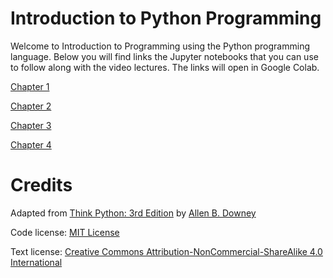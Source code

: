# Introduction to Python Programming

Welcome to Introduction to Programming using the Python programming language. Below you will find links the Jupyter notebooks that you can use to follow along with the video lectures. The links will open in Google Colab.

[Chapter 1](https://colab.research.google.com/github/pforkner/Intro_to_Programming/blob/main/chap01.ipynb)

[Chapter 2](https://colab.research.google.com/github/pforkner/Intro_to_Programming/blob/main/chap02.ipynb)

[Chapter 3](https://colab.research.google.com/github/pforkner/Intro_to_Programming/blob/main/chap03.ipynb)

[Chapter 4](https://colab.research.google.com/github/pforkner/Intro_to_Programming/blob/main/chap04.ipynb)

# Credits

Adapted from [Think Python: 3rd Edition](https://allendowney.github.io/ThinkPython/index.html) by [Allen B. Downey](https://allendowney.com)

Code license: [MIT License](https://mit-license.org/)

Text license: [Creative Commons Attribution-NonCommercial-ShareAlike 4.0 International](https://creativecommons.org/licenses/by-nc-sa/4.0/)
